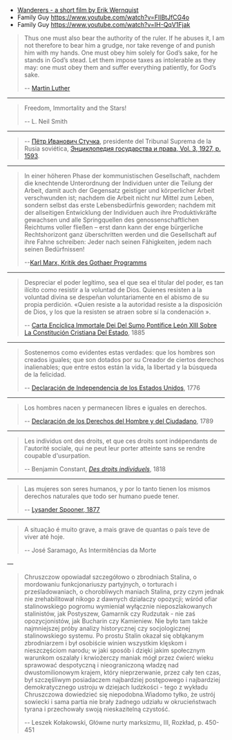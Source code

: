 * [Wanderers - a short film by Erik Wernquist](https://www.youtube.com/watch?v=YH3c1QZzRK4)
* Family Guy https://www.youtube.com/watch?v=FIlBtJfCG4o
* Family Guy https://www.youtube.com/watch?v=IH-QqV1Fjak

> Thus one must also bear the authority of the ruler. If he abuses it, I am not therefore to bear him a grudge, nor take revenge of and punish him with my hands. One must obey him solely for God’s sake, for he stands in God’s stead. Let them impose taxes as intolerable as they may: one must obey them and suffer everything patiently, for God’s sake.
>
> -- [Martin Luther](http://www.godrules.net/library/luther/129luther_e19.htm)

---

> Freedom, Immortality and the Stars!
>
> -- L. Neil Smith

---


> -- [Пётр Иванович Стучка](https://fr.wikipedia.org/wiki/P%C4%93teris_Stu%C4%8Dka), presidente del Tribunal Suprema de la Rusia soviética, [Энциклопедия государства и права, Vol. 3, 1927, p. 1593](http://136.243.13.116:88/Viewer.html?file=/Book/pdf/119204.pdf&embedded=true#page=797&zoom=90,-144,677).

---

> In einer höheren Phase der kommunistischen Gesellschaft, nachdem die knechtende Unterordnung der Individuen unter die Teilung der Arbeit, damit auch der Gegensatz geistiger und körperlicher Arbeit verschwunden ist; nachdem die Arbeit nicht nur Mittel zum Leben, sondern selbst das erste Lebensbedürfnis geworden; nachdem mit der allseitigen Entwicklung der Individuen auch ihre Produktivkräfte gewachsen und alle Springquellen des genossenschaftlichen Reichtums voller fließen – erst dann kann der enge bürgerliche Rechtshorizont ganz überschritten werden und die Gesellschaft auf ihre Fahne schreiben: Jeder nach seinen Fähigkeiten, jedem nach seinen Bedürfnissen!
> 
> --[Karl Marx, Kritik des Gothaer Programms](https://www.marxists.org/deutsch/archiv/marx-engels/1875/kritik/randglos.htm)


---

> Despreciar el poder legítimo, sea el que sea el titular del poder, es tan ilícito como resistir a la voluntad de Dios. Quienes resisten a la voluntad divina se despeñan voluntariamente en el abismo de su propia perdición. «Quien resiste a la autoridad resiste a la disposición de Dios, y los que la resisten se atraen sobre sí la condenación ».
>
> -- [Carta Encíclica Immortale Dei Del Sumo Pontífice León XIII Sobre La Constitución Cristiana Del Estado](http://w2.vatican.va/content/leo-xiii/es/encyclicals/documents/hf_l-xiii_enc_01111885_immortale-dei.html), 1885

---


> Sostenemos como evidentes estas verdades: que los hombres son creados iguales; que son dotados por su Creador de ciertos derechos inalienables; que entre estos están la vida, la libertad y la búsqueda de la felicidad.
>
> -- [Declaración de Independencia de los Estados Unidos](https://es.wikisource.org/wiki/Declaración_de_Independencia_de_los_Estados_Unidos_de_América), 1776

---

> Los hombres nacen y permanecen libres e iguales en derechos. 
>
> -- [Declaración de los Derechos del Hombre y del Ciudadano](http://www.conseil-constitutionnel.fr/conseil-constitutionnel/root/bank_mm/espagnol/es_ddhc.pdf), 1789

---

> Les individus ont des droits, et que ces droits sont indépendants de l'autorité sociale, qui ne peut leur porter atteinte sans se rendre coupable d'usurpation.
>
> -- Benjamin Constant, *[Des droits individuels](http://fr.liberpedia.org/Des_droits_individuels)*, 1818

---

> Las mujeres son seres humanos, y por lo tanto tienen los mismos derechos naturales que todo ser humano puede tener. 
>
> -- [Lysander Spooner, 1877](http://www.enemigosdelestado.com/contra-sufragio-femenino-spooner-lysander/)

---


> A situação é muito grave, a mais grave de quantas o país teve de viver até hoje.
>
> -- José Saramago, As Intermitências da Morte

—

> Chruszczow opowiadał szczegółowo o zbrodniach Stalina, o mordowaniu funkcjonariuszy partyjnych, o torturach i prześladowaniach, o chorobliwych maniach Stalina, przy czym jednak nie zrehabilitował nikogo z dawnych działaczy opozycji; wśród ofiar stalinowskiego pogromu wymieniał wyłącznie nieposzlakowanych stalinistów, jak Postyszew, Gamarnik czy Rudzutak - nie zaś opozycjonistów, jak Bucharin czy Kamieniew. Nie było tam także najmniejszej próby analizy historycznej czy socjologicznej stalinowskiego systemu. Po prostu Stalin okazał się obłąkanym zbrodniarzem i był osobiście winien wszystkim klęskom i nieszczęściom narodu; w jaki sposób i dzięki jakim społecznym warunkom oszalały i krwiożerczy maniak mógł przez ćwierć wieku sprawować despotyczną i nieograniczoną władzę nad dwustomilionowym krajem, który nieprzerwanie, przez cały ten czas, był szczęśliwym posiadaczem najbardziej postępowego i najbardziej demokratycznego ustroju w dziejach ludzkości - tego z wykładu Chruszczowa dowiedzieć się niepodobna.Wiadomo tyłko, że ustrój sowiecki i sama partia nie brały żadnego udziału w okrucieństwach tyrana i przechowały swoją nieskazitelną czystość.
>
> -- Leszek Kołakowski, Główne nurty marksizmu, III, Rozkład, p. 450-451
